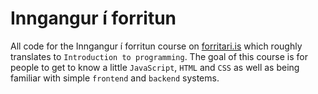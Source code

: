 # Inngangur í forritun

All code for the Inngangur í forritun course on [forritari.is](https://forritari.is) which roughly translates to `Introduction to programming`. The goal of this course is for people to get to know a little `JavaScript`, `HTML` and `CSS` as well as being familiar with simple `frontend` and `backend` systems.
